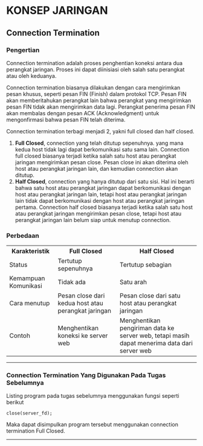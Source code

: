 # KONSEP JARINGAN

## Connection Termination

### Pengertian
Connection termination adalah proses penghentian koneksi antara dua perangkat jaringan. Proses ini dapat diinisiasi oleh salah satu perangkat atau oleh keduanya. 

Connection termination biasanya dilakukan dengan cara mengirimkan pesan khusus, seperti pesan FIN (Finish) dalam protokol TCP. Pesan FIN akan memberitahukan perangkat lain bahwa perangkat yang mengirimkan pesan FIN tidak akan mengirimkan data lagi. Perangkat penerima pesan FIN akan membalas dengan pesan ACK (Acknowledgment) untuk mengonfirmasi bahwa pesan FIN telah diterima. 

Connection termination terbagi menjadi 2, yakni full closed dan half closed.

1. **Full Closed**, connection yang telah ditutup sepenuhnya. yang mana kedua host tidak lagi dapat berkomunikasi satu sama lain. Connection full closed biasanya terjadi ketika salah satu host atau perangkat jaringan mengirimkan pesan close. Pesan close ini akan diterima oleh host atau perangkat jaringan lain, dan kemudian connection akan ditutup.
2. **Half Closed**, connection yang hanya ditutup dari satu sisi. Hal ini berarti bahwa satu host atau perangkat jaringan dapat berkomunikasi dengan host atau perangkat jaringan lain, tetapi host atau perangkat jaringan lain tidak dapat berkomunikasi dengan host atau perangkat jaringan pertama. Connection half closed biasanya terjadi ketika salah satu host atau perangkat jaringan mengirimkan pesan close, tetapi host atau perangkat jaringan lain belum siap untuk menutup connection.

### Perbedaan
<table>
<tr>
    <th>Karakteristik</th>
    <th>Full Closed</th>
    <th>Half Closed</th>
</tr>
<tr>
<td>Status</td>
<td>Tertutup sepenuhnya</td>
<td>Tertutup sebagian</td>
</tr>
<tr>
    <td>Kemampuan Komunikasi</td>
    <td>Tidak ada</td>
    <td>Satu arah</td>
</tr>
<tr>
    <td>Cara menutup</td>
    <td>Pesan close dari kedua host atau perangkat jaringan</td>
    <td>Pesan close dari satu host atau perangkat jaringan</td>
</tr>
<tr>
    <td>Contoh</td>
    <td>Menghentikan koneksi ke server web</td>
    <td>Menghentikan pengiriman data ke server web, tetapi masih dapat menerima data dari server web</td>
</tr>
</table>

***

### Connection Termination Yang Digunakan Pada Tugas Sebelumnya
Listing program pada tugas sebelumnya menggunakan fungsi seperti berikut
```
close(server_fd);
```
Maka dapat disimpulkan program tersebut menggunakan connection termination Full Closed.

***
